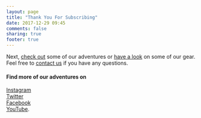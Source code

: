 ```yaml
---
layout: page
title: "Thank You For Subscribing"
date: 2017-12-29 09:45
comments: false
sharing: true
footer: true
---
```

Next, <a href="http://www.hikeventures.com/destinations/">check out</a> some of our adventures or <a href="http://www.hikeventures.com/shop/">have a look</a> on some of our gear. Feel free to <a href="http://www.hikeventures.com/about/">contact us</a> if you have any questions.

#### Find more of our adventures on
  <div id="social_followers_table" class="row">
    <div class="col-sm-6 col-lg-6 col-md-6 col-xs-12">
      <span><i class="fa fa-instagram" aria-hidden="true"></i></span> <a href="https://www.instagram.com/hikeventures/">Instagram</a>
    </div>
    <div class="col-sm-6 col-lg-6 col-md-6 col-xs-12">
      <span><i class="fa fa-twitter" aria-hidden="true"></i></span> <a href="https://twitter.com/HikeVentures">Twitter</a>
    </div>
    <div class="col-sm-6 col-lg-6 col-md-6 col-xs-12">
      <span><i class="fa fa-facebook" aria-hidden="true"></i></span> <a href="https://www.facebook.com/HikeVentures">Facebook</a>
    </div>
    <div class="col-sm-6 col-lg-6 col-md-6 col-xs-12">
      <span><i class="fa fa-youtube" aria-hidden="true"></i></span><a href="https://www.youtube.com/channel/UCnO9Q_m9EaOCrHmmQIBVBNw">YouTube</a>.
    </div>
  </div>
